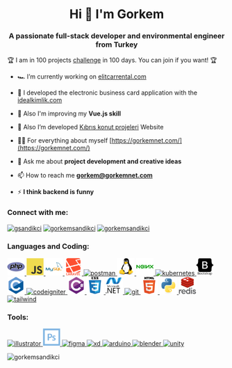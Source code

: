 <h1 align="center">Hi 👋 I'm Gorkem</h1>
<h3 align="center">A passionate full-stack developer and environmental engineer from Turkey</h3>

🏆 I am in 100 projects [challenge](https://gorkemnet.com/100days100projects/)  in 100 days. You can join if you want! 🏆
  
- 🏎️ I’m currently working on [elitcarrental.com](https://elitcarrental.com/)
  
- 🔭 I developed the electronic business card application with the [idealkimlik.com](https://idealkimlik.com/) 
  
- 🌱 Also I'm improving my **Vue.js skill**

- 👯 Also I’m developed [Kıbrıs konut projeleri](https://kibriskonutprojeleri.com/) Website 

- 👨‍💻 For everything about myself [https://gorkemnet.com/](https://gorkemnet.com/)

- 💬 Ask me about **project development and creative ideas**

- 📫 How to reach me **gorkem@gorkemnet.com**

- ⚡ **I think backend is funny**

<h3 align="left">Connect with me:</h3>
<p align="left">
<a href="https://twitter.com/gsandikci" target="blank"><img align="center" src="https://raw.githubusercontent.com/rahuldkjain/github-profile-readme-generator/master/src/images/icons/Social/twitter.svg" alt="gsandikci" height="30" width="40" /></a>
<a href="https://linkedin.com/in/gorkemsandikci" target="blank"><img align="center" src="https://raw.githubusercontent.com/rahuldkjain/github-profile-readme-generator/master/src/images/icons/Social/linked-in-alt.svg" alt="gorkemsandikci" height="30" width="40" /></a>
<a href="https://instagram.com/gorkemsandikci" target="blank"><img align="center" src="https://raw.githubusercontent.com/rahuldkjain/github-profile-readme-generator/master/src/images/icons/Social/instagram.svg" alt="gorkemsandikci" height="30" width="40" /></a>
</p>

<h3 align="left">Languages and Coding:</h3>

<p align="left">
            <a href="https://www.php.net" target="_blank"
               rel="noreferrer"> <img
                        src="https://raw.githubusercontent.com/devicons/devicon/master/icons/php/php-original.svg"
                        alt="php" width="40" height="40"/> </a>
            <a href="https://developer.mozilla.org/en-US/docs/Web/JavaScript" target="_blank" rel="noreferrer">
                <img src="https://raw.githubusercontent.com/devicons/devicon/master/icons/javascript/javascript-original.svg"
                     alt="javascript" width="40" height="40"/> </a>
            <a href="https://www.mysql.com/" target="_blank"
               rel="noreferrer"> <img
                        src="https://raw.githubusercontent.com/devicons/devicon/master/icons/mysql/mysql-original-wordmark.svg"
                        alt="mysql" width="40" height="40"/> </a>
            <a href="https://laravel.com/" target="_blank" rel="noreferrer">
                <img src="https://raw.githubusercontent.com/devicons/devicon/master/icons/laravel/laravel-plain-wordmark.svg"
                     alt="laravel" width="40" height="40"/> </a>
            <a href="https://postman.com" target="_blank"
               rel="noreferrer"> <img
                        src="https://www.vectorlogo.zone/logos/getpostman/getpostman-icon.svg" alt="postman" width="40"
                        height="40"/> </a>
            <a href="https://www.linux.org/" target="_blank"
               rel="noreferrer"> <img
                        src="https://raw.githubusercontent.com/devicons/devicon/master/icons/linux/linux-original.svg"
                        alt="linux" width="40" height="40"/> </a>
            <a href="https://www.nginx.com" target="_blank"
               rel="noreferrer"> <img
                        src="https://raw.githubusercontent.com/devicons/devicon/master/icons/nginx/nginx-original.svg"
                        alt="nginx" width="40" height="40"/> </a>
            <a href="https://kubernetes.io" target="_blank"
               rel="noreferrer"> <img
                        src="https://www.vectorlogo.zone/logos/kubernetes/kubernetes-icon.svg" alt="kubernetes"
                        width="40" height="40"/> </a>
            <a href="https://getbootstrap.com" target="_blank"
                           rel="noreferrer"> <img
                        src="https://raw.githubusercontent.com/devicons/devicon/master/icons/bootstrap/bootstrap-plain-wordmark.svg"
                        alt="bootstrap" width="40" height="40"/> </a>
            <a href="https://www.cprogramming.com/"
                                                                         target="_blank" rel="noreferrer"> <img
                        src="https://raw.githubusercontent.com/devicons/devicon/master/icons/c/c-original.svg" alt="c"
                        width="40" height="40"/> </a>
            <a href="https://codeigniter.com" target="_blank"
                                                         rel="noreferrer"> <img
                        src="https://cdn.worldvectorlogo.com/logos/codeigniter.svg" alt="codeigniter" width="40"
                        height="40"/> </a> 
            <a href="https://www.w3schools.com/cs/" target="_blank" rel="noreferrer">
                <img src="https://raw.githubusercontent.com/devicons/devicon/master/icons/csharp/csharp-original.svg"
                     alt="csharp" width="40" height="40"/> </a> 
            <a href="https://www.w3schools.com/css/" target="_blank"
                                                                   rel="noreferrer"> <img
                        src="https://raw.githubusercontent.com/devicons/devicon/master/icons/css3/css3-original-wordmark.svg"
                        alt="css3" width="40" height="40"/> </a>
            <a href="https://dotnet.microsoft.com/" target="_blank"
                                                                    rel="noreferrer"> <img
                        src="https://raw.githubusercontent.com/devicons/devicon/master/icons/dot-net/dot-net-original-wordmark.svg"
                        alt="dotnet" width="40" height="40"/> </a> 
             <a href="https://git-scm.com/" target="_blank" rel="noreferrer"> <img
                        src="https://www.vectorlogo.zone/logos/git-scm/git-scm-icon.svg" alt="git" width="40"
                        height="40"/> </a> 
            <a href="https://www.w3.org/html/" target="_blank" rel="noreferrer"> <img
                        src="https://raw.githubusercontent.com/devicons/devicon/master/icons/html5/html5-original-wordmark.svg"
                        alt="html5" width="40" height="40"/> </a>
             <a href="https://www.python.org" target="_blank" rel="noreferrer"> <img
                        src="https://raw.githubusercontent.com/devicons/devicon/master/icons/python/python-original.svg"
                        alt="python" width="40" height="40"/> </a> <a href="https://redis.io" target="_blank"
                                                                      rel="noreferrer"> <img
                        src="https://raw.githubusercontent.com/devicons/devicon/master/icons/redis/redis-original-wordmark.svg"
                        alt="redis" width="40" height="40"/> </a>
            <a href="https://tailwindcss.com/" target="_blank" rel="noreferrer"> <img
                        src="https://www.vectorlogo.zone/logos/tailwindcss/tailwindcss-icon.svg" alt="tailwind"
                        width="40" height="40"/> </a>
</p>
<h3 align="left">Tools:</h3>
<p align="left">
            <a
                    href="https://www.adobe.com/in/products/illustrator.html" target="_blank" rel="noreferrer"> <img
                        src="https://www.vectorlogo.zone/logos/adobe_illustrator/adobe_illustrator-icon.svg"
                        alt="illustrator" width="40" height="40"/> </a>
            <a href="https://www.photoshop.com/en" target="_blank"
               rel="noreferrer"> <img
                        src="https://raw.githubusercontent.com/devicons/devicon/master/icons/photoshop/photoshop-line.svg"
                        alt="photoshop" width="40" height="40"/> </a>
            <a href="https://www.figma.com/" target="_blank"
               rel="noreferrer"> <img
                        src="https://www.vectorlogo.zone/logos/figma/figma-icon.svg" alt="figma" width="40"
                        height="40"/> </a>
            <a href="https://www.adobe.com/products/xd.html" target="_blank"
                                                         rel="noreferrer"> <img
                        src="https://cdn.worldvectorlogo.com/logos/adobe-xd.svg" alt="xd" width="40" height="40"/> </a>
            <a href="https://www.arduino.cc/" target="_blank" rel="noreferrer"> <img
                        src="https://cdn.worldvectorlogo.com/logos/arduino-1.svg" alt="arduino" width="40" height="40"/>
            </a> <a href="https://www.blender.org/" target="_blank" rel="noreferrer"> <img
                        src="https://download.blender.org/branding/community/blender_community_badge_white.svg"
                        alt="blender" width="40" height="40"/> </a>
            <a href="https://unity.com/" target="_blank" rel="noreferrer">
                <img src="https://www.vectorlogo.zone/logos/unity3d/unity3d-icon.svg" alt="unity" width="40"
                     height="40"/> </a>
        </p>

<p align="left"> <img src="https://komarev.com/ghpvc/?username=gorkemsandikci&label=Profile%20views&color=0e75b6&style=flat" alt="gorkemsandikci" /> </p>


